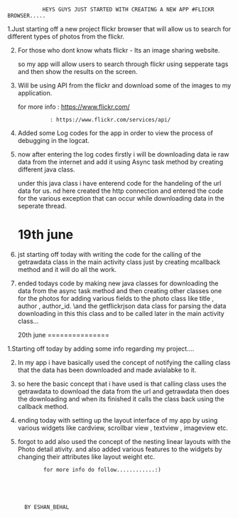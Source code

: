 

               HEYS GUYS JUST STARTED WITH CREATING A NEW APP #FLICKR BROWSER.....

1.Just starting off a new project flickr browser that will allow us to search for 
  different types of photos from the flickr.

2. For those who dont know whats flickr - Its an image sharing website.

   so my app will allow users to search through flickr using sepperate tags and then
   show the results on the screen.

3. Will be using API from the flickr and download some of the images to my application.

   for more info : https://www.flickr.com/
                   
                 : https://www.flickr.com/services/api/

4. Added some Log codes for the app in order to view the process of debugging in the logcat.

5. now after entering the log codes firstly i will be downloading data ie raw data from the 
   internet and add it using Async task method by creating different java class.

   under this java class i have enterend code for the handeling of the url data for us.
   nd here created the http connection and entered the code for the various exception that
   can occur while downloading data in the seperate thread.



      19th june
   ==============

1. jst starting off today with writing the code for the calling of the getrawdata class
   in the main activity class just by creating mcallback method and it will do all the work.

2. ended todays code by making new java classes for downloading the data from the async task
   method and then creating other classes one for the photos for adding various fields to the
   photo class like title , author , author_id.
   \and the getflickrjson data class for parsing the data downloading in this this class and 
    to be called later in the main activity class...




     20th june
  ===============

1.Starting off today by adding some info regarding my project....

2. In my app i have basically used the concept of notifying the calling class that the data has been
   downloaded and made avialabke to it.

3. so here the basic concept that i have used is that calling class uses the getrawdata to download the 
   data from the url and getrawdata then does the downloading and when its finished it calls the class
   back using the callback method.

4. ending today with setting up the layout interface of my app by using various widgets like cardview,
   scrollbar view , textview , imageview etc.

5. forgot to add also used the concept of the nesting linear layouts with the Photo detail ativity.
   and also added various features to the widgets by changing their attributes like layout weight etc.



















               for more info do follow............:)





         BY ESHAN_BEHAL





